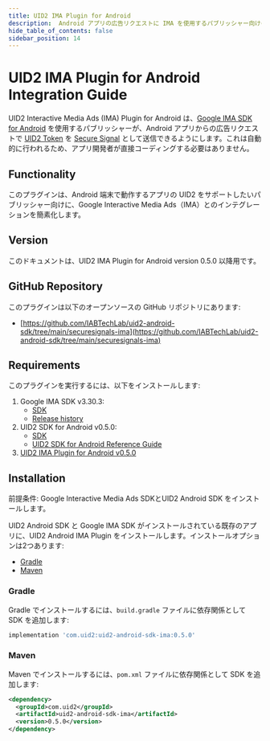 ```yaml
---
title: UID2 IMA Plugin for Android
description:  Android アプリの広告リクエストに IMA を使用するパブリッシャー向けのガイドです。
hide_table_of_contents: false
sidebar_position: 14
---
```


# UID2 IMA Plugin for Android Integration Guide

UID2 Interactive Media Ads (IMA) Plugin for Android は、[Google IMA SDK for Android](https://developers.google.com/interactive-media-ads/docs/sdks/android/client-side) を使用するパブリッシャーが、Android アプリからの広告リクエストで [UID2 Token](../ref-info/glossary-uid.md#gl-uid2-token) を [Secure Signal](https://support.google.com/admob/answer/11556288) として送信できるようにします。これは自動的に行われるため、アプリ開発者が直接コーディングする必要はありません。

## Functionality

このプラグインは、Android 端末で動作するアプリの UID2 をサポートしたいパブリッシャー向けに、Google Interactive Media Ads（IMA）とのインテグレーションを簡素化します。

## Version

<!-- As of 2023-07-15 -->

このドキュメントは、UID2 IMA Plugin for Android version 0.5.0 以降用です。

## GitHub Repository

このプラグインは以下のオープンソースの GitHub リポジトリにあります:

- [https://github.com/IABTechLab/uid2-android-sdk/tree/main/securesignals-ima](https://github.com/IABTechLab/uid2-android-sdk/tree/main/securesignals-ima)

## Requirements 

このプラグインを実行するには、以下をインストールします:

1. Google IMA SDK v3.30.3:
   - [SDK](https://developers.google.com/interactive-media-ads/docs/sdks/android/client-side)
   - [Release history](https://developers.google.com/interactive-media-ads/docs/sdks/android/client-side/history)
1. UID2 SDK for Android v0.5.0:
   - [SDK](https://central.sonatype.com/artifact/com.uid2/uid2-android-sdk)
   - [UID2 SDK for Android Reference Guide](../sdks/uid2-sdk-ref-android.md)
1. [UID2 IMA Plugin for Android v0.5.0](https://central.sonatype.com/artifact/com.uid2/uid2-android-sdk-ima)

## Installation

前提条件: Google Interactive Media Ads SDKとUID2 Android SDK をインストールします。

UID2 Android SDK と Google IMA SDK がインストールされている既存のアプリに、UID2 Android IMA Plugin をインストールします。インストールオプションは2つあります:

- [Gradle](#gradle)
- [Maven](#maven)


### Gradle 
Gradle でインストールするには、`build.gradle` ファイルに依存関係として SDK を追加します:

``` javascript
implementation 'com.uid2:uid2-android-sdk-ima:0.5.0'
```

### Maven

Maven でインストールするには、`pom.xml` ファイルに依存関係として SDK を追加します:

``` xml
<dependency>
  <groupId>com.uid2</groupId>
  <artifactId>uid2-android-sdk-ima</artifactId>
  <version>0.5.0</version>
</dependency>
```
